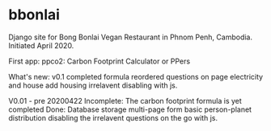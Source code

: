 # bbonlai

Django site for Bong Bonlai Vegan Restaurant in Phnom Penh, Cambodia.
Initiated April 2020.

First app: ppco2: Carbon Footprint Calculator or PPers

What's new:
v0.1
completed formula
reordered questions on page electricity and house
add housing irrelavent disabling with js.

V0.01 - pre 20200422
Incomplete:
The carbon footprint formula is yet completed
Done:
Database storage
multi-page form
basic person-planet distribution
disabling the irrelavent questions on the go with js.
